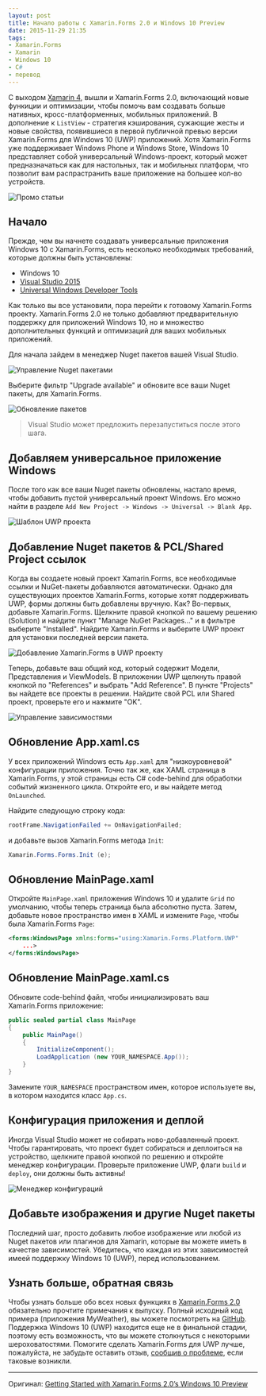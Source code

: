 ```yaml
---
layout: post
title: Начало работы с Xamarin.Forms 2.0 и Windows 10 Preview
date: 2015-11-29 21:35
tags:
- Xamarin.Forms
- Xamarin
- Windows 10
- C#
- перевод
---
```


С выходом [Xamarin 4](https://blog.xamarin.com/introducing-xamarin-4/), вышли и Xamarin.Forms 2.0, включающий новые функиции и оптимизации, чтобы помочь вам создавать больше нативных, кросс-платформенных, мобильных приложений. В дополнение к `ListView` - стратегия кэширования, сужающие жесты и новые свойства, появившиеся в первой публичной превью версии Xamarin.Forms для Windows 10 (UWP) приложений. Хотя Xamarin.Forms уже поддерживает Windows Phone и Windows Store, Windows 10 представляет собой универсальный Windows-проект, который может предназначаться как для настольных, так и мобильных платформ, что позволит вам распрастранить ваше приложение на большее кол-во устройств.

![Промо статьи](https://blog.xamarin.com/wp-content/uploads/2015/11/promo-1024x597.png)

Начало
------

Прежде, чем вы начнете создавать универсальные приложения Windows 10 с Xamarin.Forms, есть несколько необходимых требований, которые должны быть установлены:

- Windows 10
- [Visual Studio 2015](https://www.visualstudio.com/vs-2015-product-editions)
- [Universal Windows Developer Tools](https://dev.windows.com/en-us/downloads/windows-10-sdk)

Как только вы все установили, пора перейти к готовому Xamarin.Forms проекту. Xamarin.Forms 2.0 не только добавляют предварительную поддержку для приложений Windows 10, но и множество дополнительных функций и оптимизаций для ваших мобильных приложений.

Для начала зайдем в менеджер Nuget пакетов вашей Visual Studio.

![Управление Nuget пакетами](https://blog.xamarin.com/wp-content/uploads/2015/11/Manage-NuGet-Packages-1024x592.png)

Выберите фильтр "Upgrade available" и обновите все ваши Nuget пакеты, для Xamarin.Forms.

![Обновление пакетов](https://blog.xamarin.com/wp-content/uploads/2015/11/UpgradeNuGets-1024x609.png)

> Visual Studio может предложить перезапуститься после этого шага.

Добавляем универсальное приложение Windows
------------------------------------------

После того как все ваши Nuget пакеты обновлены, настало время, чтобы добавить пустой универсальный проект Windows. Его можно найти в разделе `Add New Project -> Windows -> Universal -> Blank App`.

![Шаблон UWP проекта](https://blog.xamarin.com/wp-content/uploads/2015/11/UWP-Project-Template-1024x207.png)

Добавление Nuget пакетов & PCL/Shared Project ссылок
----------------------------

Когда вы создаете новый проект Xamarin.Forms, все необходимые ссылки и NuGet-пакеты  добавляются автоматически. Однако для существующих проектов Xamarin.Forms, которые хотят поддерживать UWP, формы должны быть добавлены вручную. Как? Во-первых, добавьте Xamarin.Forms. Щелкните правой кнопкой по вашему решению (Solution) и найдите пункт "Manage NuGet Packages…" и в фильтре выберите "Installed". Найдите Xamarin.Forms и выберите UWP проект для установки последней версии пакета.

![Добавление Xamarin.Forms в UWP проекту](https://blog.xamarin.com/wp-content/uploads/2015/11/Add-Forms-to-UWP-1024x594.png)

Теперь, добавьте ваш общий код, который содержит Модели, Представления и ViewModels. В приложении UWP щелкнуть правой кнопкой по "References" и выбрать "Add Reference". В пункте "Projects" вы найдете все проекты в решении. Найдите свой PCL или Shared проект, проверьте его и нажмите "OK".

![Управление зависимостями](https://blog.xamarin.com/wp-content/uploads/2015/11/Reference-Manager1-1024x511.png)

Обновление App.xaml.cs
----------------------

У всех приложений Windows есть `App.xaml` для "низкоуровневой" конфигурации приложения. Точно так же, как XAML страница в Xamarin.Forms, у этой страницы есть C# code-behind для обработки событий жизненного цикла. Откройте его, и вы найдете метод `OnLaunched`.

Найдите следующую строку кода:

``` csharp
rootFrame.NavigationFailed += OnNavigationFailed;
```

и добавьте вызов Xamarin.Forms метода `Init`:

``` csharp
Xamarin.Forms.Forms.Init (e);
```

Обновление MainPage.xaml
------------------------

Откройте `MainPage.xaml` приложения Windows 10 и удалите `Grid` по умолчанию, чтобы теперь страница была абсолютно пуста. Затем, добавьте новое пространство имен в XAML и измените `Page`, чтобы была Xamarin.Forms `Page`:

``` xml
<forms:WindowsPage xmlns:forms="using:Xamarin.Forms.Platform.UWP"
	...>
</forms:WindowsPage>
```

Обновление MainPage.xaml.cs
---------------------------

Обновите code-behind файл, чтобы инициализировать ваш Xamarin.Forms приложение:

``` csharp
public sealed partial class MainPage
{
	public MainPage()
	{
		InitializeComponent();
		LoadApplication (new YOUR_NAMESPACE.App());
	}
}
```

Замените `YOUR_NAMESPACE` пространством имен, которое используете вы, в котором находится класс `App.cs`.

Конфигурация приложения и деплой
--------------------------------

Иногда Visual Studio может не собирать ново-добавленный проект. Чтобы гарантировать, что проект будет собираться и деплоиться на устройство, щелкните правой кнопкой по решению и откройте менеджер конфигурации. Проверьте приложение UWP, флаги `build` и `deploy`, они должны быть активны!

![Менеджер конфигураций](https://blog.xamarin.com/wp-content/uploads/2015/11/Configuration-Manager1-1024x642.png)

Добавьте изображения и другие Nuget пакеты
-------------------------------------------

Последний шаг, просто добавить любое изображение или любой из Nuget пакетов или плагинов для Xamarin, которые вы можете иметь в качестве зависимостей. Убедитесь, что каждая из этих зависимостей имеей поддержку Windows 10 (UWP), перед использованием.

## Узнать больше, обратная связь

Чтобы узнать больше обо всех новых функциях в [Xamarin.Forms 2.0](https://developer.xamarin.com/releases/xamarin-forms/xamarin-forms-2.0/2.0.0/) обязательно прочтите примечания к выпуску. Полный исходный код примера (приложения MyWeather), вы можете посмотреть на [GitHub](https://github.com/jamesmontemagno/MyWeather.Forms). Поддержка Windows 10 (UWP) находится еще не в финальной стадии, поэтому есть возможность, что вы можете столкнуться с некоторыми шероховатостями. Помогите сделать Xamarin.Forms для UWP лучше, пожалуйста, не забудьте оставить отзыв, [сообщив о проблеме](https://bugzilla.xamarin.com/enter_bug.cgi?alias=&assigned_to=&attachurl=&blocked=&bug_file_loc=http%3A%2F%2F&bug_severity=normal&bug_status=NEW&cf_tags=&comment=&contenttypeentry=&contenttypemethod=autodetect&contenttypeselection=text%2Fplain&data=&deadline=&dependson=&description=&estimated_time=&form_name=enter_bug&maketemplate=Remember%20values%20as%20bookmarkable%20template&op_sys=Mac%20OS&product=Forms&rep_platform=PC&short_desc=&target_milestone=UWP&version=1.5.1), если таковые возникли.

----
Оригинал: [Getting Started with Xamarin.Forms 2.0’s Windows 10 Preview](https://blog.xamarin.com/getting-started-with-xamarin-forms-windows-10-preview/)
